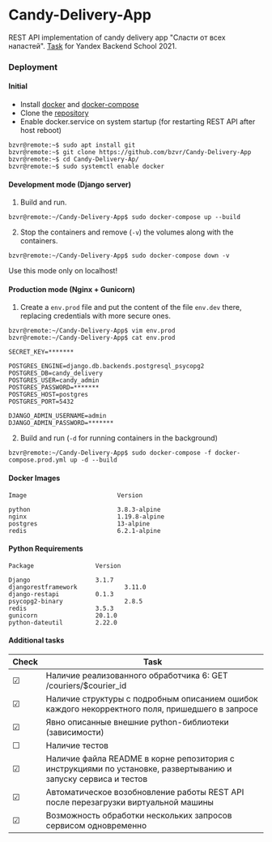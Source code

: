 # Candy-Delivery-App
REST API implementation of candy delivery app "Сласти от всех напастей".
[Task](https://github.com/bzvr/Candy-Delivery-App/blob/main/task/Task.pdf) for Yandex Backend School 2021.

### Deployment

#### Initial
 - Install [docker](https://docs.docker.com/get-docker/) and [docker-compose](https://docs.docker.com/compose/install/)
 - Clone the [repository](https://github.com/bzvr/Candy-Delivery-App)
 - Enable docker.service on system startup (for restarting REST API after host reboot)
 ```console
bzvr@remote:~$ sudo apt install git
bzvr@remote:~$ git clone https://github.com/bzvr/Candy-Delivery-App
bzvr@remote:~$ cd Candy-Delivery-Ap/
bzvr@remote:~$ sudo systemctl enable docker
```

#### Development mode (Django server)
1. Build and run. 
 ```console
bzvr@remote:~/Candy-Delivery-App$ sudo docker-compose up --build
```
2. Stop the containers and remove (```-v```) the volumes along with the containers.
 ```console
bzvr@remote:~/Candy-Delivery-App$ sudo docker-compose down -v
```
Use this mode only on localhost!

#### Production mode (Nginx + Gunicorn)

1.  Create a ```env.prod``` file and put the content of the file ```env.dev``` there, replacing credentials with more secure ones.

 ```console
bzvr@remote:~/Candy-Delivery-App$ vim env.prod
bzvr@remote:~/Candy-Delivery-App$ cat env.prod
```

```
SECRET_KEY=*******

POSTGRES_ENGINE=django.db.backends.postgresql_psycopg2
POSTGRES_DB=candy_delivery
POSTGRES_USER=candy_admin
POSTGRES_PASSWORD=*******
POSTGRES_HOST=postgres
POSTGRES_PORT=5432

DJANGO_ADMIN_USERNAME=admin
DJANGO_ADMIN_PASSWORD=*******
```

2. Build and run (```-d``` for running containers in the background)
 ```console
bzvr@remote:~/Candy-Delivery-App$ sudo docker-compose -f docker-compose.prod.yml up -d --build
```

#### Docker Images
```
Image                         Version

python                        3.8.3-alpine
nginx                         1.19.8-alpine
postgres                      13-alpine
redis                         6.2.1-alpine
```

#### Python Requirements
```
Package     			Version

Django      			3.1.7
djangorestframework             3.11.0
django-restapi 			0.1.3
psycopg2-binary     	        2.8.5
redis       			3.5.3
gunicorn      			20.1.0
python-dateutil    		2.22.0

```

#### Additional tasks

| Check   |  Task
|---------|---
| ☑       |  Наличие реализованного обработчика 6: GET /couriers/$courier_id
| ☑       |  Наличие структуры с подробным описанием ошибок каждого некорректного поля, пришедшего в запросе
| ☑       |  Явно описанные внешние python-библиотеки (зависимости)
| ☐       |  Наличие тестов
| ☑       |  Наличие файла README в корне репозитория с инструкциями по установке, развертыванию и запуску сервиса и тестов
| ☑       |  Автоматическое возобновление работы REST API после перезагрузки виртуальной машины
| ☑       |  Возможность обработки нескольких запросов сервисом одновременно

